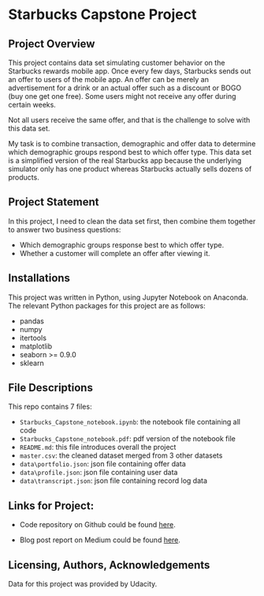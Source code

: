 # Starbucks Capstone Project

## Project Overview

This project contains data set simulating customer behavior on the Starbucks rewards mobile app. Once every few days, Starbucks sends out an offer to users of the mobile app. An offer can be merely an advertisement for a drink or an actual offer such as a discount or BOGO (buy one get one free). Some users might not receive any offer during certain weeks.

Not all users receive the same offer, and that is the challenge to solve with this data set.

My task is to combine transaction, demographic and offer data to determine which demographic groups respond best to which offer type. This data set is a simplified version of the real Starbucks app because the underlying simulator only has one product whereas Starbucks actually sells dozens of products.

## Project Statement

In this project, I need to clean the data set first, then combine them together to answer two business questions:

- Which demographic groups response best to which offer type.
- Whether a customer will complete an offer after viewing it.

## Installations

This project was written in Python, using Jupyter Notebook on Anaconda. The relevant Python packages for this project are as follows:

- pandas
- numpy
- itertools
- matplotlib
- seaborn >= 0.9.0
- sklearn

## File Descriptions

This repo contains 7 files:

- `Starbucks_Capstone_notebook.ipynb`: the notebook file containing all code
- `Starbucks_Capstone_notebook.pdf`: pdf version of the notebook file
- `README.md`: this file introduces overall the project
- `master.csv`: the cleaned dataset merged from 3 other datasets
- `data\portfolio.json`: json file containing offer data
- `data\profile.json`: json file containing user data
- `data\transcript.json`: json file containing record log data

## Links for Project:

- Code repository on Github could be found [here](https://github.com/hunghuynh118/udacity-data-scientist/tree/main/Capstone%20Project).

- Blog post report on Medium could be found [here](TBD).

## Licensing, Authors, Acknowledgements

Data for this project was provided by Udacity.
